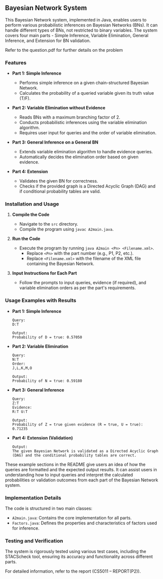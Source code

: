 ## Bayesian Network System

This Bayesian Network system, implemented in Java, enables users to perform various probabilistic inferences on Bayesian Networks (BNs). It can handle different types of BNs, not restricted to binary variables. The system covers four main parts - Simple Inference, Variable Elimination, General Inference, and Extension for BN validation.

Refer to the question.pdf for further details on the problem 

### Features

- **Part 1: Simple Inference**
  - Performs simple inference on a given chain-structured Bayesian Network.
  - Calculates the probability of a queried variable given its truth value (T/F).

- **Part 2: Variable Elimination without Evidence**
  - Reads BNs with a maximum branching factor of 2.
  - Conducts probabilistic inferences using the variable elimination algorithm.
  - Requires user input for queries and the order of variable elimination.

- **Part 3: General Inference on a General BN**
  - Extends variable elimination algorithm to handle evidence queries.
  - Automatically decides the elimination order based on given evidence.

- **Part 4: Extension**
  - Validates the given BN for correctness.
  - Checks if the provided graph is a Directed Acyclic Graph (DAG) and if conditional probability tables are valid.

### Installation and Usage

1. **Compile the Code**
   - Navigate to the `src` directory.
   - Compile the program using `javac A2main.java`.

2. **Run the Code**
   - Execute the program by running `java A2main <Pn> <Filename.xml>`.
     - Replace `<Pn>` with the part number (e.g., P1, P2, etc.).
     - Replace `<Filename.xml>` with the filename of the XML file containing the Bayesian Network.

3. **Input Instructions for Each Part**
   - Follow the prompts to input queries, evidence (if required), and variable elimination orders as per the part's requirements.

### Usage Examples with Results

- **Part 1: Simple Inference**
  ```
  Query:
  D:T

  Output:
  Probability of D = true: 0.57050
  ```

- **Part 2: Variable Elimination**
  ```
  Query:
  N:T
  Order:
  J,L,K,M,O

  Output:
  Probability of N = true: 0.59180
  ```

- **Part 3: General Inference**
  ```
  Query:
  Z:T
  Evidence:
  R:T U:T

  Output:
  Probability of Z = true given evidence (R = true, U = true): 0.71235
  ```

- **Part 4: Extension (Validation)**
  ```
  Output:
  The given Bayesian Network is validated as a Directed Acyclic Graph (DAG) and the conditional probability tables are correct.
  ```

These example sections in the README give users an idea of how the queries are formatted and the expected output results. It can assist users in understanding how to input queries and interpret the calculated probabilities or validation outcomes from each part of the Bayesian Network system.

### Implementation Details

The code is structured in two main classes:
- `A2main.java`: Contains the core implementation for all parts.
- `Factors.java`: Defines the properties and characteristics of factors used for inference.

### Testing and Verification

The system is rigorously tested using various test cases, including the STACScheck tool, ensuring its accuracy and functionality across different parts.

For detailed information, refer to the report (CS5011 – REPORT(P2)).

